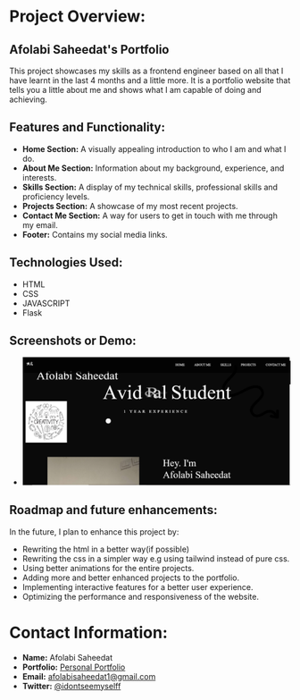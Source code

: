 # Project Overview:
## Afolabi Saheedat's Portfolio
This project showcases my skills as a frontend engineer based on all that I have learnt in the last 4 months and a little more. It is a portfolio website that tells you a little about me and shows what I am capable of doing and achieving.
## Features and Functionality:
- **Home Section:** A visually appealing introduction to who I am and what I do. 
- **About Me Section:** Information about my background, experience, and interests.
- **Skills Section:** A display of my technical skills, professional skills and proficiency levels.
- **Projects Section:** A showcase of my most recent projects.
- **Contact Me Section:** A way for users to get in touch with me through my email.
- **Footer:** Contains my social media links.

## Technologies Used:
- HTML
- CSS
- JAVASCRIPT
- Flask

## Screenshots or Demo:
- ![Project Image](images/capstone.png)

## Roadmap and future enhancements:
In the future, I plan to enhance this project by:
- Rewriting the html in a better way(if possible)
- Rewriting the css in a simpler way e.g using tailwind instead of pure css.
- Using better animations for the entire projects.
- Adding more and better enhanced projects to the portfolio.
- Implementing interactive features for a better user experience.
- Optimizing the performance and responsiveness of the website.


# Contact Information:
- **Name:** Afolabi Saheedat
- **Portfolio:** [Personal Portfolio](link-to-your-portfolio)
- **Email:** afolabisaheedat1@gmail.com
- **Twitter:** [@idontseemyselff](https://twitter.com/home)


